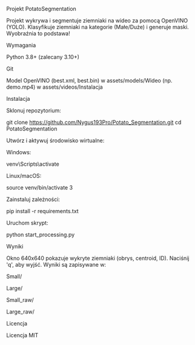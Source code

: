 ﻿Projekt PotatoSegmentation

Projekt wykrywa i segmentuje ziemniaki na wideo za pomocą OpenVINO (YOLO). Klasyfikuje ziemniaki na kategorie (Małe/Duże) i generuje maski. Wyobraźnia to podstawa!

Wymagania





Python 3.8+ (zalecany 3.10+)



Git



Model OpenVINO (best.xml, best.bin) w assets/models/Wideo (np. demo.mp4) w assets/videos/Instalacja

Instalacja





Sklonuj repozytorium:

git clone https://github.com/Nygus193Pro/Potato_Segmentation.git
cd PotatoSegmentation



Utwórz i aktywuj środowisko wirtualne:





Windows:

venv\Scripts\activate



Linux/macOS:

source venv/bin/activate 3



Zainstaluj zależności:

pip install -r requirements.txt



Uruchom skrypt:

python start_processing.py

Wyniki

Okno 640x640 pokazuje wykryte ziemniaki (obrys, centroid, ID). Naciśnij 'q', aby wyjść. Wyniki są zapisywane w:





Small/



Large/



Small_raw/



Large_raw/

Licencja

Licencja MIT

